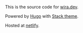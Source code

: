 This is the source code for [wira.dev](https://wira.dev).

Powered by [Hugo](https://gohugo.io) with [Stack theme](https://github.com/CaiJimmy/hugo-theme-stack).

Hosted at [netlify](https://www.netlify.com).
